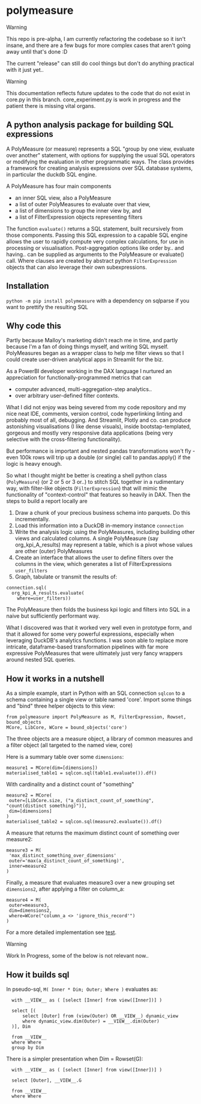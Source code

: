 # polymeasure

> [!WARNING]
> This repo is pre-alpha, I am currently refactoring the codebase so it isn't insane, and there are a few bugs for more complex cases that aren't going away until that's done :D

The current "release" can still do cool things but don't do anything practical with it just yet..

> [!WARNING]
> This documentation reflects future updates to the code that do not exist in core.py in this branch.
> core_experiment.py is work in progress and the patient there is missing vital organs.

## A python analysis package for building SQL expressions

A PolyMeasure (or measure) represents a SQL "group by one view, evaluate over another" statement, with options
for supplying the usual SQL operators or modifying the evaluation in other programmatic ways.
The class provides a framework for creating analysis expressions over SQL database systems, in particular the
duckdb SQL engine.

A PolyMeasure has four main components

- an inner SQL view, also a PolyMeasure
- a list of outer PolyMeasures to evaluate over that view,
- a list of dimensions to group the inner view by, and
- a list of FilterExpression objects representing filters

The function `evaluate()` returns a SQL statement, built recursively from those components. Passing this SQL expression
to a capable SQL engine allows the user to rapidly compute very complex calculations, for use in processing or visualisation.
Post-aggregation options like order by.. and having.. can be supplied as arguments to the PolyMeasure or evaluate() call.
Where clauses are created by abstract python `FilterExpression` objects that can also leverage their own subexpressions.

## Installation

`python -m pip install polymeasure` with a dependency on sqlparse if you want to prettify the resulting SQL

## Why code this

Partly because Malloy's marketing didn't reach me in time, and partly because I'm a fan of doing things myself, and writing SQL myself.
PolyMeasures began as a wrapper class to help me filter views so that I could create user-driven analytical apps in Streamlit for the biz.

As a PowerBI developer working in the DAX language I nurtured an appreciation for functionally-programmed metrics that can

 - computer advanced, multi-aggregation-step analytics..
 - over arbitrary user-defined filter contexts.

What I did not enjoy was being severed from my code repository and my nice neat IDE, comments, version control, code hyperlinking linting and
probably most of all, debugging. And Streamlit, Plotly and co. can produce astonishing visualisations (I like dense visuals), 
inside bootstap-templated, gorgeous and mostly very responsive data applications (being very selective with the cross-filtering functionality).

But performance is important and nested pandas transformations won't fly - even 100k rows will trip up a double (or single) call to pandas.apply() if the logic is heavy enough.

So what I thought might be better is creating a shell python class (`PolyMeasure`) (or 2 or 5 or 3 or..) to stitch SQL together in a rudimentary way, with filter-like objects
(`FilterExpression`) that will mimic the functionality of "context-control" that features so heavily in DAX. 
Then the steps to build a report locally are 

1. Draw a chunk of your precious business schema into parquets. Do this incrementally.
2. Load this information into a DuckDB in-memory instance `connection`
3. Write the analysis logic using the PolyMeasures, including building other views and calculated columns.
   A single PolyMeasure (say org_kpi_A_results) may represent a table, which is a pivot whose values are other (outer) PolyMeasures
5. Create an interface that allows the user to define filters over the columns in the view, which generates a list of FilterExpressions `user_filters`
6. Graph, tabulate or transmit the results of:
```
connection.sql(
  org_kpi_A_results.evaluate(
    where=user_filters))
```

The PolyMeasure then folds the business kpi logic and filters into SQL in a naive but sufficiently performant way.

What I discovered was that it worked very well even in prototype form, and that it allowed for some very powerful expressions, especially when leveraging DuckDB's analytics functions.
I was soon able to replace more intricate, dataframe-based transformation pipelines with far more expressive PolyMeasures that were ultimately just very fancy wrappers around nested SQL queries. 

## How it works in a nutshell

As a simple example, start in Python with an SQL connection `sqlcon` to a schema containing a single view or table named 'core'.
Import some things and "bind" three helper objects to this view:

```
from polymeasure import PolyMeasure as M, FilterExpression, Rowset, bound_objects
MCore, LibCore, WCore = bound_objects('core')
```

The three objects are a measure object, a library of common measures and a filter object (all targeted to the named view, core)

Here is a summary table over some `dimensions`:

```
measure1 = MCore(dim=[dimensions])
materialised_table1 = sqlcon.sql(table1.evaluate()).df()
```

With cardinality and a distinct count of "something"
```
measure2 = MCore(
 outer=[LibCore.size, ("a_distinct_count_of_something", "count(distinct something)")],
 dim=[dimensions]
)
materialised_table2 = sqlcon.sql(measure2.evaluate()).df()
```

A measure that returns the maximum distinct count of something over measure2:

```
measure3 = M(
 'max_distinct_something_over_dimensions'
 outer='max(a_distinct_count_of_something)',
 inner=measure2
)
```

Finally, a measure that evaluates measure3 over a new grouping set `dimensions2`, after applying a filter on column_a:
```
measure4 = M(
 outer=measure3,
 dim=dimensions2,
 where=WCore("column_a <> 'ignore_this_record'")
)
```

For a more detailed implementation see [test](demo/test.py).

> [!WARNING]
> Work In Progress, some of the below is not relevant now..

## How it builds sql

In pseudo-sql, `M( Inner * Dim; Outer; Where )` evaluates as:

```
  with __VIEW__ as ( [select [Inner] from view([Inner])] )
  
  select [(
      select [Outer] from (view(Outer) OR __VIEW__) dynamic_view
      where dynamic_view.dim(Outer) = __VIEW__.dim(Outer)
  )], Dim
  
  from __VIEW__
  where Where
  group by Dim
```

There is a simpler presentation when Dim = Rowset(G):

```
  with __VIEW__ as ( [select [Inner] from view([Inner])] )
  
  select [Outer], __VIEW__.G
  
  from __VIEW__
  where Where